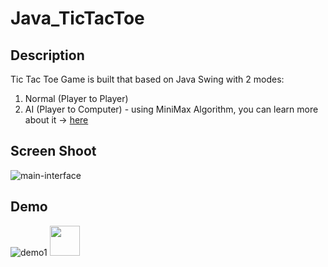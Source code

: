 # Java_TicTacToe
## Description
Tic Tac Toe Game is built that based on Java Swing with 2 modes:
1. Normal (Player to Player)
2. AI (Player to Computer) - using MiniMax Algorithm, you can learn more about it -> [here](https://www.stdio.vn/giai-thuat-lap-trinh/giai-thuat-tim-kiem-minimax-s1EVnH)
## Screen Shoot
![main-interface](https://live.staticflickr.com/65535/51003751780_187cc3c770_b.jpg)
## Demo
![demo1](https://lh3.googleusercontent.com/Px5ur9pnsCbTt1-YAXL3lodXyHnU7nZyNlAqRsqYtAzCJDHWXkUvRCJZfjJilX_Ikc8-41Tw1_QUKtOd05_sJ1LMguFrqYq4QMbgIbi3qIaYl4bRL88X0iiFDulAwIMkerRLL-MRvYl2LKS5T-AcKnIBNHAyzgYXkVEhE54LJRmsnfmu1JqpbxSFS8yoiGivcjWzNGB7RsrYF4GZGpwTB7lpiknhx0HfqXu00Qk_C3NFLuvn5FVqHcYOlEB7fbCUZKgpvj_WxfnG1eGnSK_5v_WIHTzkjAirHt3gfRaGlbQVZD5lyZtug7gviPh1z8ap4QIZK9Nfz8U1Th5o90nItfE8nD3vpvPNyC0U0p44PtPgV2RuB3tgdblRF3JVjEnH2Jm0o9cuDU9qWTp-kGmsMfDZnrj-yS1e2cH-96VU88LSzmfKk2oNERb7s4d84IL_pbi0y2HcKJzvcmboHoE4mm7dkIJK7inQ950t7QJG8zVrnrkfF_vHmdTBOHsMUv8-oDgu_8uUYIs4oFv_KImCFdwpdaMt0C_PD55oDZvlvFEMGIl_FwZJv50gg57PXlAKnXUgNhHUp1srxO-DUyipLbPd71qZ6DQzfy1q-qk5Mr22MW2C33RgaKcJjLfN_zX7XmAA_DndVgGCsJSgGhYCJHk9O_Z89PUdZY7RkgmSdAFsB6Pk_SWLFmbQGRobyuawezOHGerKB4nEFIwKjbXgiEc=w688-h390-no?authuser=3)
<img src="https://github.com/favicon.ico" width="48">
